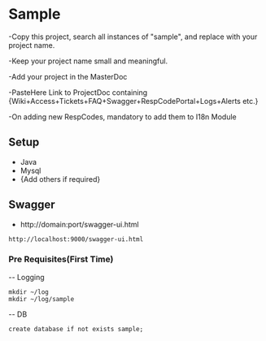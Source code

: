 # Sample
-Copy this project, search all instances of "sample", and replace with your project name.

-Keep your project name small and meaningful.

-Add your project in the MasterDoc

-PasteHere Link to ProjectDoc containing {Wiki+Access+Tickets+FAQ+Swagger+RespCodePortal+Logs+Alerts etc.}

-On adding new RespCodes, mandatory to add them to I18n Module

## Setup
- Java
- Mysql
- {Add others if required}

## Swagger
- http://domain:port/swagger-ui.html
```shell script
http://localhost:9000/swagger-ui.html
```


### Pre Requisites(First Time)
-- Logging
```shell script
mkdir ~/log
mkdir ~/log/sample
```
-- DB
```shell script
create database if not exists sample;
```
